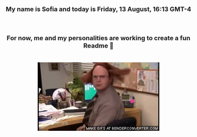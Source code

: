 


<div align="center">
<h3 >My name is Sofia and today is Friday, 13 August, 16:13 GMT-4</h3><br>
<h3 >For now, me and my personalities are working to create a fun Readme 👋
</h3><br>
<img src='img/dwight.gif' alt='working...'/>
</div>

